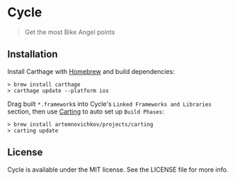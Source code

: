 # Cycle

> Get the most Bike Angel points

## Installation

Install Carthage with [Homebrew](https://brew.sh/) and build dependencies:

```shell
> brew install carthage
> carthage update --platform ios
```

Drag built `*.framework`s into Cycle's `Linked Frameworks and Libraries` section, then use [Carting](https://github.com/artemnovichkov/Carting) to auto set up `Build Phases`:

```shell
> brew install artemnovichkov/projects/carting
> carting update
```

## License

Cycle is available under the MIT license. See the LICENSE file for more info.
